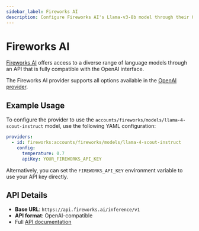 ```yaml
---
sidebar_label: Fireworks AI
description: Configure Fireworks AI's Llama-v3-8b model through their OpenAI-compatible API for seamless integration and inference with enterprise-grade LLM testing
---
```


# Fireworks AI

[Fireworks AI](https://fireworks.ai) offers access to a diverse range of language models through an API that is fully compatible with the OpenAI interface.

The Fireworks AI provider supports all options available in the [OpenAI provider](/docs/providers/openai/).

## Example Usage

To configure the provider to use the `accounts/fireworks/models/llama-4-scout-instruct` model, use the following YAML configuration:

```yaml
providers:
  - id: fireworks:accounts/fireworks/models/llama-4-scout-instruct
    config:
      temperature: 0.7
      apiKey: YOUR_FIREWORKS_API_KEY
```

Alternatively, you can set the `FIREWORKS_API_KEY` environment variable to use your API key directly.

## API Details

- **Base URL**: `https://api.fireworks.ai/inference/v1`
- **API format**: OpenAI-compatible
- Full [API documentation](https://docs.fireworks.ai)
